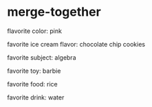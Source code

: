 # merge-together

flavorite color:
pink

favorite ice cream flavor:
chocolate chip cookies

favorite subject:
algebra

favorite toy:
barbie

favorite food:
rice

favorite drink:
water

